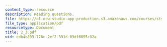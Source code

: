 ```yaml
---
content_type: resource
description: Reading questions.
file: https://ol-ocw-studio-app-production.s3.amazonaws.com/courses/sts-038-energy-and-environment-in-american-history-1705-2005-fall-2006/cdb4c803728c2ef2331d03df6855c82a_2_3.pdf
file_type: application/pdf
resourcetype: Document
title: 2_3.pdf
uid: cdb4c803-728c-2ef2-331d-03df6855c82a
---
```

